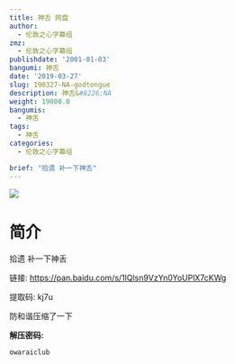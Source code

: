 ```yaml
---
title: 神舌 网盘
author:
  - 伦敦之心字幕组
zmz: 
  - 伦敦之心字幕组
publishdate: '2001-01-03'
bangumi: 神舌
date: '2019-03-27'
slug: 190327-NA-godtongue
description: 神舌&#8226;NA
weight: 19000.0
bangumis:
  - 神舌
tags:
  - 神舌
categories:
  - 伦敦之心字幕组

brief: "拾遗 补一下神舌"
---
```

![](https://i.imgur.com/aPevZwG.png)
# 简介  

拾遗 补一下神舌

链接: https://pan.baidu.com/s/1lQlsn9VzYn0YoUPlX7cKWg 

提取码: kj7u 

防和谐压缩了一下

**解压密码:**

`owaraiclub`
